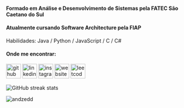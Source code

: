 #### Formado em Análise e Desenvolvimento de Sistemas pela FATEC São Caetano do Sul
#### Atualmente cursando Software Architecture pela FIAP

Habilidades: Java / Python / JavaScript / C / C#


#### Onde me encontrar:
[<img src='https://cdn.jsdelivr.net/npm/simple-icons@3.0.1/icons/github.svg' alt='github' height='40'>](https://github.com/andzedd)  [<img src='https://cdn.jsdelivr.net/npm/simple-icons@3.0.1/icons/linkedin.svg' alt='linkedin' height='40'>](https://www.linkedin.com/in/matheussantoss/)  [<img src='https://cdn.jsdelivr.net/npm/simple-icons@3.0.1/icons/instagram.svg' alt='instagram' height='40'>](https://www.instagram.com/gxngnir/)  [<img src='https://cdn.jsdelivr.net/npm/simple-icons@3.0.1/icons/icloud.svg' alt='website' height='40'>](https://andzedd.github.io)  [<img src='https://cdn.jsdelivr.net/npm/simple-icons@3.0.1/icons/leetcode.svg' alt='leetcode' height='40'>](https://leetcode.com/and0xff/)  

![GitHub streak stats](https://github-readme-streak-stats.herokuapp.com/?user=andzedd)  


<p><img align="left" src="https://github-readme-stats.vercel.app/api/top-langs?username=andzedd&show_icons=true&locale=en&layout=compact" alt="andzedd" /></p>
